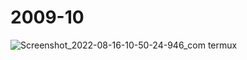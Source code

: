 # 2009-10
![Screenshot_2022-08-16-10-50-24-946_com termux](https://user-images.githubusercontent.com/103777747/185398817-efc607f8-b81f-4d0c-89ed-595144b1b5ae.jpg)
